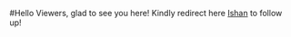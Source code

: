 #Hello Viewers, glad to see you here!
Kindly redirect here [Ishan](https://github.com/LouisPaul2000) to follow up!


<!---
IshanShivanshBangroo/IshanShivanshBangroo is a ✨ special ✨ repository because its `README.md` (this file) appears on your GitHub profile.
You can click the Preview link to take a look at your changes.
--->
